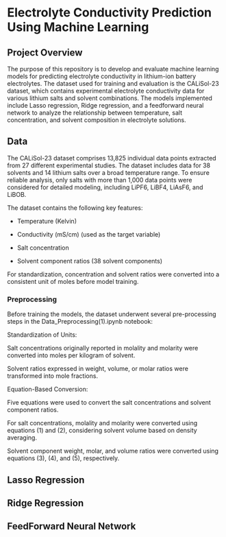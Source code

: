 # Electrolyte Conductivity Prediction Using Machine Learning

## Project Overview
The purpose of this repository is to develop and evaluate machine learning models for predicting electrolyte conductivity in lithium-ion battery electrolytes. The dataset used for training and evaluation is the CALiSol-23 dataset, which contains experimental electrolyte conductivity data for various lithium salts and solvent combinations. The models implemented include Lasso regression, Ridge regression, and a feedforward neural network to analyze the relationship between temperature, salt concentration, and solvent composition in electrolyte solutions.

## Data
The CALiSol-23 dataset comprises 13,825 individual data points extracted from 27 different experimental studies. The dataset includes data for 38 solvents and 14 lithium salts over a broad temperature range. To ensure reliable analysis, only salts with more than 1,000 data points were considered for detailed modeling, including LiPF6, LiBF4, LiAsF6, and LiBOB.

The dataset contains the following key features:

* Temperature (Kelvin)

* Conductivity (mS/cm) (used as the target variable)

* Salt concentration

* Solvent component ratios (38 solvent components)

For standardization, concentration and solvent ratios were converted into a consistent unit of moles before model training.
### Preprocessing
Before training the models, the dataset underwent several pre-processing steps in the Data_Preprocessing(1).ipynb notebook:

Standardization of Units:

Salt concentrations originally reported in molality and molarity were converted into moles per kilogram of solvent.

Solvent ratios expressed in weight, volume, or molar ratios were transformed into mole fractions.

Equation-Based Conversion:

Five equations were used to convert the salt concentrations and solvent component ratios.

For salt concentrations, molality and molarity were converted using equations (1) and (2), considering solvent volume based on density averaging.

Solvent component weight, molar, and volume ratios were converted using equations (3), (4), and (5), respectively.
## Lasso Regression
## Ridge Regression
## FeedForward Neural Network
